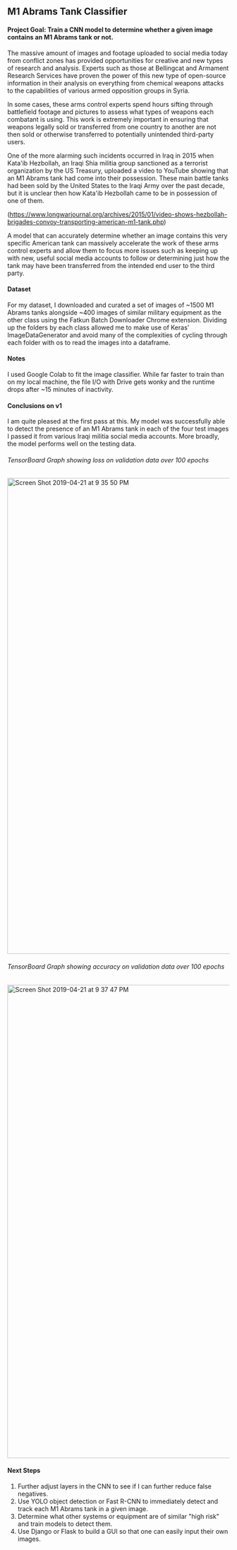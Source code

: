 ## M1 Abrams Tank Classifier

#### Project Goal: Train a CNN model to determine whether a given image contains an M1 Abrams tank or not.

The massive amount of images and footage uploaded to social media today from conflict zones has provided opportunities for creative and new types of research and analysis. Experts such as those at Bellingcat and Armament Research Services have proven the power of this new type of open-source information in their analysis on everything from chemical weapons attacks to the capabilities of various armed opposition groups in Syria.

In some cases, these arms control experts spend hours sifting through battlefield footage and pictures to assess what types of weapons each combatant is using. This work is extremely important in ensuring that weapons legally sold or transferred from one country to another are not then sold or otherwise transferred to potentially unintended third-party users.

One of the more alarming such incidents occurred in Iraq in 2015 when Kata'ib Hezbollah, an Iraqi Shia militia group sanctioned as a terrorist organization by the US Treasury, uploaded a video to YouTube showing that an M1 Abrams tank had come into their possession. These main battle tanks had been sold by the United States to the Iraqi Army over the past decade, but it is unclear then how Kata'ib Hezbollah came to be in possession of one of them.

(https://www.longwarjournal.org/archives/2015/01/video-shows-hezbollah-brigades-convoy-transporting-american-m1-tank.php)

A model that can accurately determine whether an image contains this very specific American tank can massively accelerate the work of these arms control experts and allow them to focus more issues such as keeping up with new, useful social media accounts to follow or determining just how the tank may have been transferred from the intended end user to the third party.

#### Dataset

For my dataset, I downloaded and curated a set of images of ~1500 M1 Abrams tanks alongside ~400 images of similar military equipment as the other class using the Fatkun Batch Downloader Chrome extension. Dividing up the folders by each class allowed me to make use of Keras' ImageDataGenerator and avoid many of the complexities of cycling through each folder with os to read the images into a dataframe.

#### Notes

I used Google Colab to fit the image classifier. While far faster to train than on my local machine, the file I/O with Drive gets wonky and the runtime drops after ~15 minutes of inactivity.

#### Conclusions on v1

I am quite pleased at the first pass at this. My model was successfully able to detect the presence of an M1 Abrams tank in each of the four test images I passed it from various Iraqi militia social media accounts. More broadly, the model performs well on the testing data.

###### TensorBoard Graph showing loss on validation data over 100 epochs

<img width="1077" alt="Screen Shot 2019-04-21 at 9 35 50 PM" src="https://user-images.githubusercontent.com/31871105/56478449-7c438480-647d-11e9-9725-7c7c37cc3d6d.png">

###### TensorBoard Graph showing accuracy on validation data over 100 epochs

<img width="1071" alt="Screen Shot 2019-04-21 at 9 37 47 PM" src="https://user-images.githubusercontent.com/31871105/56478501-e1977580-647d-11e9-80fb-ac96bd8cebc6.png">


#### Next Steps

1. Further adjust layers in the CNN to see if I can further reduce false negatives.
2. Use YOLO object detection or Fast R-CNN to immediately detect and track each M1 Abrams tank in a given image.
3. Determine what other systems or equipment are of similar "high risk" and train models to detect them.
4. Use Django or Flask to build a GUI so that one can easily input their own images.
